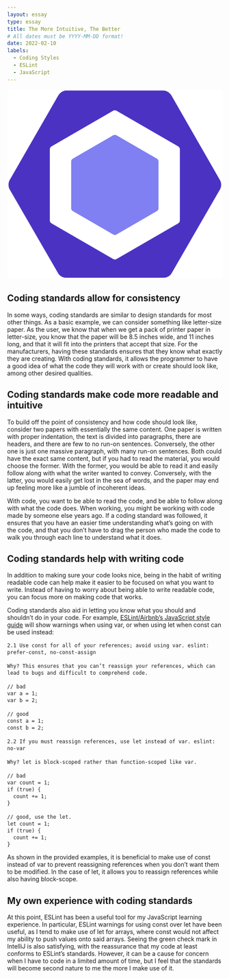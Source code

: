 ```yaml
---
layout: essay
type: essay
title: The More Intuitive, The Better
# All dates must be YYYY-MM-DD format!
date: 2022-02-10
labels:
  - Coding Styles
  - ESLint
  - JavaScript
---
```


<img class="ui small right floated rounded image" src="../img/ESLint_logo.png">

## Coding standards allow for consistency

In some ways, coding standards are similar to design standards for most other things. As a basic example, we can consider something like letter-size paper. As the user, we know that when we get a pack of printer paper in letter-size, you know that the paper will be 8.5 inches wide, and 11 inches long, and that it will fit into the printers that accept that size. For the manufacturers, having these standards ensures that they know what exactly they are creating. With coding standards, it allows the programmer to have a good idea of what the code they will work with or create should look like, among other desired qualities.
  
## Coding standards make code more readable and intuitive

 To build off the point of consistency and how code should look like, consider two papers with essentially the same content. One paper is written with proper indentation, the text is divided into paragraphs, there are headers, and there are few to no run-on sentences. Conversely, the other one is just one massive paragraph, with many run-on sentences. Both could have the exact same content, but if you had to read the material, you would choose the former. With the former, you would be able to read it and easily follow along with what the writer wanted to convey. Conversely, with the latter, you would easily get lost in the sea of words, and the paper may end up feeling more like a jumble of incoherent ideas.
  
With code, you want to be able to read the code, and be able to follow along with what the code does. When working, you might be working with code made by someone else years ago. If a coding standard was followed, it ensures that you have an easier time understanding what’s going on with the code, and that you don’t have to drag the person who made the code to walk you through each line to understand what it does. 

## Coding standards help with writing code
In addition to making sure your code looks nice, being in the habit of writing readable code can help make it easier to be focused on what you want to write. Instead of having to worry about being able to write readable code, you can focus more on making code that works.

Coding standards also aid in letting you know what you should and shouldn’t do in your code. For example, [ESLint/Airbnb’s JavaScript style guide](https://github.com/airbnb/javascript) will show warnings when using var, or when using let when const can be used instead:
```
2.1 Use const for all of your references; avoid using var. eslint: prefer-const, no-const-assign

Why? This ensures that you can’t reassign your references, which can lead to bugs and difficult to comprehend code.

// bad
var a = 1;
var b = 2;

// good
const a = 1;
const b = 2;

2.2 If you must reassign references, use let instead of var. eslint: no-var

Why? let is block-scoped rather than function-scoped like var.

// bad
var count = 1;
if (true) {
  count += 1;
}

// good, use the let.
let count = 1;
if (true) {
  count += 1;
}
```
As shown in the provided examples, it is beneficial to make use of const instead of var to prevent reassigning references when you don’t want them to be modified. In the case of let, it allows you to reassign references while also having block-scope.

## My own experience with coding standards

At this point, ESLint has been a useful tool for my JavaScript learning experience. In particular, ESLint warnings for using const over let have been useful, as I tend to make use of let for arrays, where const would not affect my ability to push values onto said arrays. Seeing the green check mark in IntelliJ is also satisfying, with the reassurance that my code at least conforms to ESLint’s standards. However, it can be a cause for concern when I have to code in a limited amount of time, but I feel that the standards will become second nature to me the more I make use of it.

